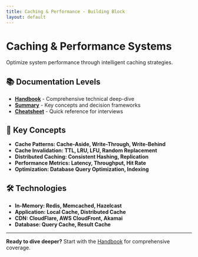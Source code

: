 ```yaml
---
title: Caching & Performance - Building Block
layout: default
---
```


# Caching & Performance Systems

Optimize system performance through intelligent caching strategies.

## 📚 Documentation Levels

- **[Handbook](./handbook)** - Comprehensive technical deep-dive
- **[Summary](./summary)** - Key concepts and decision frameworks  
- **[Cheatsheet](./cheatsheet)** - Quick reference for interviews

## 🎯 Key Concepts

- **Cache Patterns: Cache-Aside, Write-Through, Write-Behind**
- **Cache Invalidation: TTL, LRU, LFU, Random Replacement**
- **Distributed Caching: Consistent Hashing, Replication**
- **Performance Metrics: Latency, Throughput, Hit Rate**
- **Optimization: Database Query Optimization, Indexing**

## 🛠️ Technologies

- **In-Memory: Redis, Memcached, Hazelcast**
- **Application: Local Cache, Distributed Cache**
- **CDN: CloudFlare, AWS CloudFront, Akamai**
- **Database: Query Cache, Result Cache**

---

**Ready to dive deeper?** Start with the [Handbook](./handbook) for comprehensive coverage.
